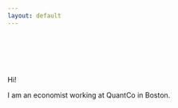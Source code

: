 ```yaml
---
layout: default
---
```


<!-- ![picture](images/MarcAntoineSchmidt_sq_300.jpg "Marc-Antoine Schmidt") -->

<br/><br/><br/><br/>

<p class="clear-mobile">Hi!

<p class="clear-mobile">I am an economist working at QuantCo in Boston.

<br/><br/>